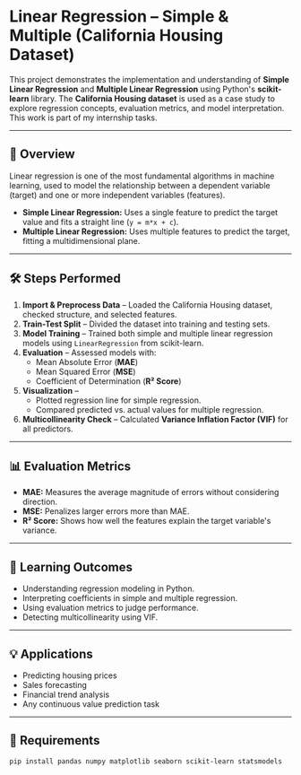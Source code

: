 # Linear Regression – Simple & Multiple (California Housing Dataset)

This project demonstrates the implementation and understanding of **Simple Linear Regression** and **Multiple Linear Regression** using Python's **scikit-learn** library. The **California Housing dataset** is used as a case study to explore regression concepts, evaluation metrics, and model interpretation. This work is part of my internship tasks.

---

## 📌 Overview
Linear regression is one of the most fundamental algorithms in machine learning, used to model the relationship between a dependent variable (target) and one or more independent variables (features).

- **Simple Linear Regression:** Uses a single feature to predict the target value and fits a straight line (`y = m*x + c`).
- **Multiple Linear Regression:** Uses multiple features to predict the target, fitting a multidimensional plane.

---

## 🛠 Steps Performed
1. **Import & Preprocess Data** – Loaded the California Housing dataset, checked structure, and selected features.
2. **Train-Test Split** – Divided the dataset into training and testing sets.
3. **Model Training** – Trained both simple and multiple linear regression models using `LinearRegression` from scikit-learn.
4. **Evaluation** – Assessed models with:
   - Mean Absolute Error (**MAE**)
   - Mean Squared Error (**MSE**)
   - Coefficient of Determination (**R² Score**)
5. **Visualization** – 
   - Plotted regression line for simple regression.
   - Compared predicted vs. actual values for multiple regression.
6. **Multicollinearity Check** – Calculated **Variance Inflation Factor (VIF)** for all predictors.

---

## 📊 Evaluation Metrics
- **MAE:** Measures the average magnitude of errors without considering direction.
- **MSE:** Penalizes larger errors more than MAE.
- **R² Score:** Shows how well the features explain the target variable's variance.

---

## 🎯 Learning Outcomes
- Understanding regression modeling in Python.
- Interpreting coefficients in simple and multiple regression.
- Using evaluation metrics to judge performance.
- Detecting multicollinearity using VIF.

---

## 💡 Applications
- Predicting housing prices
- Sales forecasting
- Financial trend analysis
- Any continuous value prediction task

---

## 📎 Requirements
```bash
pip install pandas numpy matplotlib seaborn scikit-learn statsmodels
